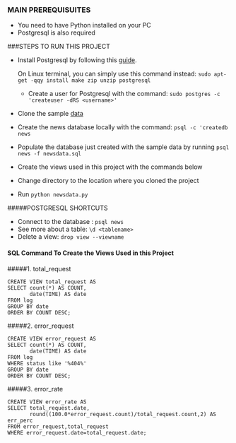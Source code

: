 ### MAIN PREREQUISUITES
* You need to have Python installed on your PC
* Postgresql is also required

###STEPS TO RUN THIS PROJECT
* Install Postgresql by following this [guide](https://www.postgresql.org/docs/9.2/static/installation.html).

  On Linux terminal, you can simply use this command instead: ```sudo apt-get -qqy install make zip unzip postgresql```
  * Create a user for Postgresql with the command: ```sudo postgres -c 'createuser -dRS <username>'```
* Clone the sample [data](https://github.com/udacity/fullstack-nanodegree-vm)
* Create the news database locally with the command: ```psql -c 'createdb news ```
* Populate the database just created with the sample data by running ```psql news -f newsdata.sql```
* Create the views used in this project with the commands below
* Change directory to the location where you cloned the project
* Run ```python newsdata.py```
  
#####POSTGRESQL SHORTCUTS
* Connect to the database : ```psql news```
* See more about a table: ```\d <tablename>```
* Delete a view: ```drop view --viewname```

#### SQL Command To Create the Views Used in this Project

#####1. total_request

```
CREATE VIEW total_request AS
SELECT count(*) AS COUNT,
       date(TIME) AS date
FROM log
GROUP BY date
ORDER BY COUNT DESC; 
```

#####2. error_request
```
CREATE VIEW error_request AS
SELECT count(*) AS COUNT,
       date(TIME) AS date
FROM log
WHERE status like '%404%'
GROUP BY date
ORDER BY COUNT DESC;
```
#####3. error_rate
```
CREATE VIEW error_rate AS
SELECT total_request.date,
       round((100.0*error_request.count)/total_request.count,2) AS err_perc
FROM error_request,total_request
WHERE error_request.date=total_request.date;
```
